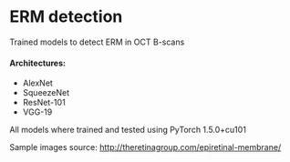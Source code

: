 # ERM detection
Trained models to detect ERM in OCT B-scans
 
<h4>Architectures:</h4>
<ul>
  <li>AlexNet</li>
  <li>SqueezeNet</li>
  <li>ResNet-101</li>
  <li>VGG-19</li>
</ul>

All models where trained and tested using PyTorch 1.5.0+cu101

Sample images source: http://theretinagroup.com/epiretinal-membrane/
